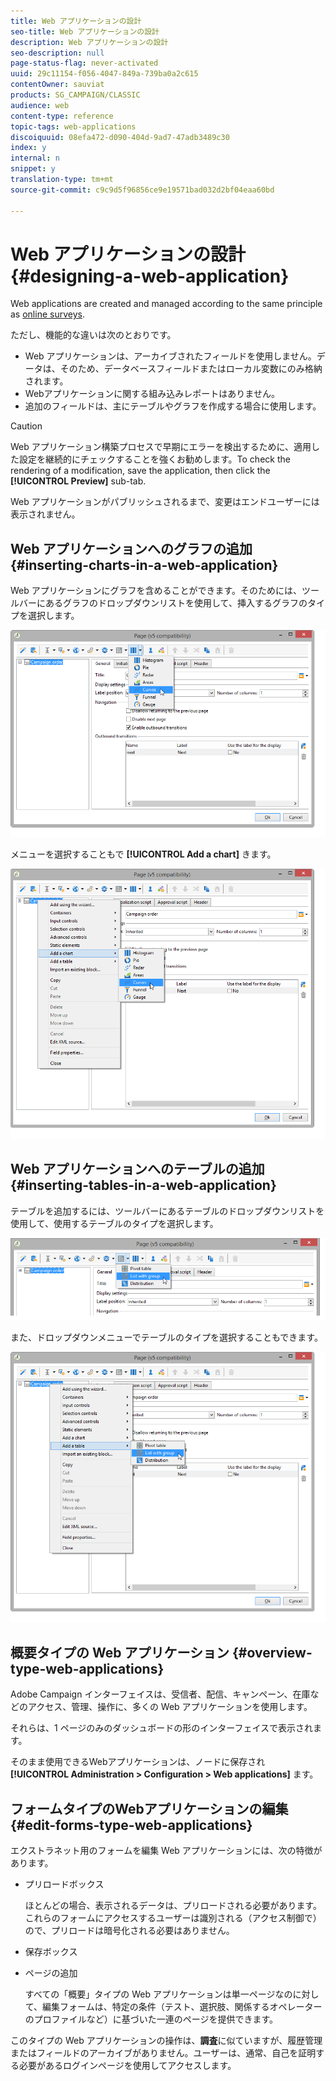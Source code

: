 ```yaml
---
title: Web アプリケーションの設計
seo-title: Web アプリケーションの設計
description: Web アプリケーションの設計
seo-description: null
page-status-flag: never-activated
uuid: 29c11154-f056-4047-849a-739ba0a2c615
contentOwner: sauviat
products: SG_CAMPAIGN/CLASSIC
audience: web
content-type: reference
topic-tags: web-applications
discoiquuid: 08efa472-d090-404d-9ad7-47adb3489c30
index: y
internal: n
snippet: y
translation-type: tm+mt
source-git-commit: c9c9d5f96856ce9e19571bad032d2bf04eaa60bd

---
```



# Web アプリケーションの設計{#designing-a-web-application}

Web applications are created and managed according to the same principle as [online surveys](../../web/using/about-surveys.md).

ただし、機能的な違いは次のとおりです。

* Web アプリケーションは、アーカイブされたフィールドを使用しません。データは、そのため、データベースフィールドまたはローカル変数にのみ格納されます。
* Webアプリケーションに関する組み込みレポートはありません。
* 追加のフィールドは、主にテーブルやグラフを作成する場合に使用します。

>[!CAUTION]
>
>Web アプリケーション構築プロセスで早期にエラーを検出するために、適用した設定を継続的にチェックすることを強くお勧めします。To check the rendering of a modification, save the application, then click the **[!UICONTROL Preview]** sub-tab.
>
>Web アプリケーションがパブリッシュされるまで、変更はエンドユーザーには表示されません。

## Web アプリケーションへのグラフの追加 {#inserting-charts-in-a-web-application}

Web アプリケーションにグラフを含めることができます。そのためには、ツールバーにあるグラフのドロップダウンリストを使用して、挿入するグラフのタイプを選択します。

![](assets/s_ncs_admin_webapps_bar_graph.png)

メニューを選択することもで **[!UICONTROL Add a chart]** きます。

![](assets/s_ncs_admin_webapps_graph.png)

## Web アプリケーションへのテーブルの追加 {#inserting-tables-in-a-web-application}

テーブルを追加するには、ツールバーにあるテーブルのドロップダウンリストを使用して、使用するテーブルのタイプを選択します。

![](assets/s_ncs_admin_webapps_bar_table.png)

また、ドロップダウンメニューでテーブルのタイプを選択することもできます。

![](assets/s_ncs_admin_webapps_table.png)

## 概要タイプの Web アプリケーション {#overview-type-web-applications}

Adobe Campaign インターフェイスは、受信者、配信、キャンペーン、在庫などのアクセス、管理、操作に、多くの Web アプリケーションを使用します。

それらは、1 ページのみのダッシュボードの形のインターフェイスで表示されます。

そのまま使用できるWebアプリケーションは、ノードに保存され **[!UICONTROL Administration > Configuration > Web applications]** ます。

## フォームタイプのWebアプリケーションの編集 {#edit-forms-type-web-applications}

エクストラネット用のフォームを編集 Web アプリケーションには、次の特徴があります。

* プリロードボックス

   ほとんどの場合、表示されるデータは、プリロードされる必要があります。これらのフォームにアクセスするユーザーは識別される（アクセス制御で）ので、プリロードは暗号化される必要はありません。

* 保存ボックス
* ページの追加

   すべての「概要」タイプの Web アプリケーションは単一ページなのに対して、編集フォームは、特定の条件（テスト、選択肢、関係するオペレーターのプロファイルなど）に基づいた一連のページを提供できます。

このタイプの Web アプリケーションの操作は、**調査**&#x200B;に似ていますが、履歴管理またはフィールドのアーカイブがありません。ユーザーは、通常、自己を証明する必要があるログインページを使用してアクセスします。
